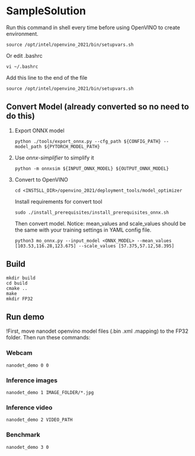 # SampleSolution

Run this command in shell every time before using OpenVINO to create environment.

```shell
source /opt/intel/openvino_2021/bin/setupvars.sh
```

Or edit .bashrc

```shell
vi ~/.bashrc
```

Add this line to the end of the file

```shell
source /opt/intel/openvino_2021/bin/setupvars.sh
```

## Convert Model (already converted so no need to do this)

1. Export ONNX model

   ```shell
   python ./tools/export_onnx.py --cfg_path ${CONFIG_PATH} --model_path ${PYTORCH_MODEL_PATH}
   ```

2. Use *onnx-simplifier* to simplify it

   ``` shell
   python -m onnxsim ${INPUT_ONNX_MODEL} ${OUTPUT_ONNX_MODEL}
   ```

3. Convert to OpenVINO

   ``` shell
   cd <INSTSLL_DIR>/openvino_2021/deployment_tools/model_optimizer
   ```

   Install requirements for convert tool

   ```shell
   sudo ./install_prerequisites/install_prerequisites_onnx.sh
   ```

   Then convert model. Notice: mean_values and scale_values should be the same with your training settings in YAML config file.
   ```shell
   python3 mo_onnx.py --input_model <ONNX_MODEL> --mean_values [103.53,116.28,123.675] --scale_values [57.375,57.12,58.395]
   ```

## Build


```shell
mkdir build
cd build
cmake ..
make
mkdir FP32
```

## Run demo

!First, move nanodet openvino model files (.bin .xml .mapping) to the FP32 folder. Then run these commands:

### Webcam

```shell
nanodet_demo 0 0
```

### Inference images

```shell
nanodet_demo 1 IMAGE_FOLDER/*.jpg
```

### Inference video

```shell
nanodet_demo 2 VIDEO_PATH
```

### Benchmark

```shell
nanodet_demo 3 0
```
